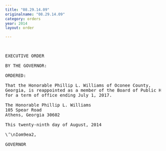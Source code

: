 ```yaml
---
title: "08.29.14.09"
originalname: "08.29.14.09"
category: orders
year: 2014
layout: order

---
```

<pre>
 

EXECUTIVE ORDER

BY THE GOVERNOR:

ORDERED:

That the Honorable Phillip L. Williams of Oconee County,
Georgia, is reappointed as a member of the Board of Public Health,
for a term of office ending July 1, 2017.

The Honorable Phillip L. Williams
105 Spear Road
Athens, Georgia 30602

This twenty-ninth day of August, 2014

\’\nIom9ea2,

GOVERNOR

</pre>
